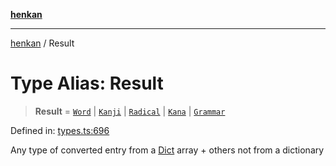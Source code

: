 [**henkan**](../README.md)

***

[henkan](../README.md) / Result

# Type Alias: Result

> **Result** = [`Word`](../interfaces/Word.md) \| [`Kanji`](../interfaces/Kanji.md) \| [`Radical`](../interfaces/Radical.md) \| [`Kana`](../interfaces/Kana.md) \| [`Grammar`](../interfaces/Grammar.md)

Defined in: [types.ts:696](https://github.com/Ronokof/Henkan/blob/207e0013c3766c7ef3adabde09be5f84497f2607/src/types.ts#L696)

Any type of converted entry from a [Dict](Dict.md) array + others not from a dictionary
